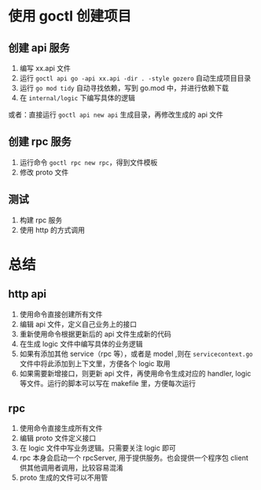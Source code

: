 # 使用 goctl 创建项目

## 创建 api 服务

1. 编写 xx.api 文件
2. 运行 `goctl api go -api xx.api -dir . -style gozero` 自动生成项目目录
3. 运行 `go mod tidy` 自动寻找依赖，写到 go.mod 中，并进行依赖下载
4. 在 `internal/logic` 下编写具体的逻辑

或者：直接运行 `goctl api new api` 生成目录，再修改生成的 api 文件

## 创建 rpc 服务

1. 运行命令 `goctl rpc new rpc`，得到文件模板
2. 修改 proto 文件

## 测试

1. 构建 rpc 服务
2. 使用 http 的方式调用

# 总结

## http api

1. 使用命令直接创建所有文件
2. 编辑 api 文件，定义自己业务上的接口
3. 重新使用命令根据更新后的 api 文件生成新的代码
4. 在生成 logic 文件中编写具体的业务逻辑
5. 如果有添加其他 service（rpc 等），或者是 model ,则在 `servicecontext.go` 文件中将此添加到上下文里，方便各个 logic 取用
6. 如果需要新增接口，则更新 api 文件，再使用命令生成对应的 handler, logic 等文件。运行的脚本可以写在 makefile 里，方便每次运行

## rpc

1. 使用命令直接生成所有文件
2. 编辑 proto 文件定义接口
3. 在 logic 文件中写业务逻辑。只需要关注 logic 即可
4. rpc 本身会启动一个 rpcServer, 用于提供服务。也会提供一个程序包 client 供其他调用者调用，比较容易混淆
5. proto 生成的文件可以不用管